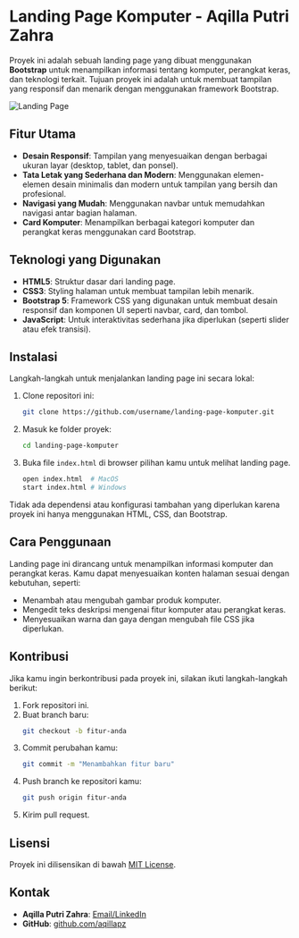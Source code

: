# Landing Page Komputer - Aqilla Putri Zahra

Proyek ini adalah sebuah landing page yang dibuat menggunakan **Bootstrap** untuk menampilkan informasi tentang komputer, perangkat keras, dan teknologi terkait. Tujuan proyek ini adalah untuk membuat tampilan yang responsif dan menarik dengan menggunakan framework Bootstrap.

![Landing Page](screenshot.png) <!-- Jika kamu memiliki screenshot, gunakan ini untuk menampilkan gambar dari landing page -->

## Fitur Utama

- **Desain Responsif**: Tampilan yang menyesuaikan dengan berbagai ukuran layar (desktop, tablet, dan ponsel).
- **Tata Letak yang Sederhana dan Modern**: Menggunakan elemen-elemen desain minimalis dan modern untuk tampilan yang bersih dan profesional.
- **Navigasi yang Mudah**: Menggunakan navbar untuk memudahkan navigasi antar bagian halaman.
- **Card Komputer**: Menampilkan berbagai kategori komputer dan perangkat keras menggunakan card Bootstrap.

## Teknologi yang Digunakan

- **HTML5**: Struktur dasar dari landing page.
- **CSS3**: Styling halaman untuk membuat tampilan lebih menarik.
- **Bootstrap 5**: Framework CSS yang digunakan untuk membuat desain responsif dan komponen UI seperti navbar, card, dan tombol.
- **JavaScript**: Untuk interaktivitas sederhana jika diperlukan (seperti slider atau efek transisi).

## Instalasi

Langkah-langkah untuk menjalankan landing page ini secara lokal:

1. Clone repositori ini:
    ```bash
    git clone https://github.com/username/landing-page-komputer.git
    ```

2. Masuk ke folder proyek:
    ```bash
    cd landing-page-komputer
    ```

3. Buka file `index.html` di browser pilihan kamu untuk melihat landing page.

    ```bash
    open index.html  # MacOS
    start index.html # Windows
    ```

Tidak ada dependensi atau konfigurasi tambahan yang diperlukan karena proyek ini hanya menggunakan HTML, CSS, dan Bootstrap.

## Cara Penggunaan

Landing page ini dirancang untuk menampilkan informasi komputer dan perangkat keras. Kamu dapat menyesuaikan konten halaman sesuai dengan kebutuhan, seperti:

- Menambah atau mengubah gambar produk komputer.
- Mengedit teks deskripsi mengenai fitur komputer atau perangkat keras.
- Menyesuaikan warna dan gaya dengan mengubah file CSS jika diperlukan.

## Kontribusi

Jika kamu ingin berkontribusi pada proyek ini, silakan ikuti langkah-langkah berikut:

1. Fork repositori ini.
2. Buat branch baru:
    ```bash
    git checkout -b fitur-anda
    ```
3. Commit perubahan kamu:
    ```bash
    git commit -m "Menambahkan fitur baru"
    ```
4. Push branch ke repositori kamu:
    ```bash
    git push origin fitur-anda
    ```
5. Kirim pull request.

## Lisensi

Proyek ini dilisensikan di bawah [MIT License](LICENSE).

## Kontak

- **Aqilla Putri Zahra**: [Email/LinkedIn](mailto:email@example.com)
- **GitHub**: [github.com/aqillapz](https://github.com/aqillapz)

